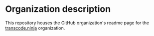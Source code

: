 # Organization description

This repository houses the GitHub organization's readme page for the [transcode.ninja](https://transcode.ninja) organization.
